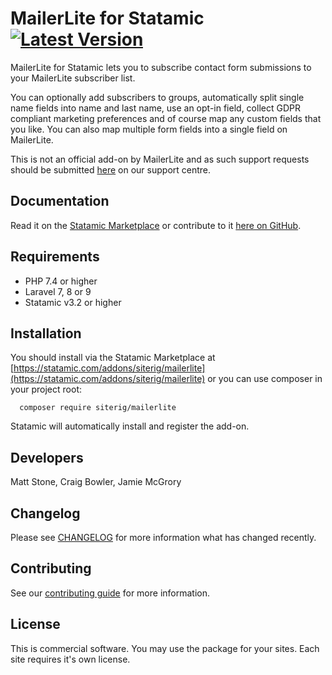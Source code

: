 # MailerLite for Statamic [![Latest Version](https://img.shields.io/github/release/siterig/statamic-mailerlite.svg?style=flat-square)](https://github.com/siterig/statamic-mailerlite/releases)

MailerLite for Statamic lets you to subscribe contact form submissions to your MailerLite subscriber list.

You can optionally add subscribers to groups, automatically split single name fields into name and last name, use an opt-in field, collect GDPR compliant marketing preferences and of course map any custom fields that you like. You can also map multiple form fields into a single field on MailerLite.

This is not an official add-on by MailerLite and as such support requests should be submitted [here](https://rockandscissor.atlassian.net/servicedesk/customer/portal/2) on our support centre.


## Documentation

Read it on the [Statamic Marketplace](https://statamic.com/addons/siterig/mailerlite/docs) or contribute to it [here on GitHub](DOCUMENTATION.md).


## Requirements

* PHP 7.4 or higher
* Laravel 7, 8 or 9
* Statamic v3.2 or higher


## Installation

You should install via the Statamic Marketplace at [https://statamic.com/addons/siterig/mailerlite](https://statamic.com/addons/siterig/mailerlite) or you can use composer in your project root:

```
  composer require siterig/mailerlite
```

Statamic will automatically install and register the add-on.


## Developers

Matt Stone, Craig Bowler, Jamie McGrory


## Changelog

Please see [CHANGELOG](CHANGELOG.md) for more information what has changed recently.


## Contributing

See our [contributing guide](CONTRIBUTING.md) for more information.


## License

This is commercial software. You may use the package for your sites. Each site requires it's own license.
